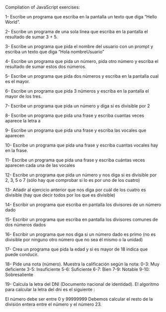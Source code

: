 Compilation of JavaScript exercises:

1- Escribe un programa que escriba en la pantalla un texto que diga “Hello World”.

2- Escribe un programa de una sola línea que escriba en la pantalla el resultado de sumar 3 + 5.

3- Escribe un programa que pida el nombre del usuario con un prompt y escriba un texto que diga “Hola nombreUsuario”

4- Escribe un programa que pida un número, pida otro número y escriba el resultado de sumar estos dos números.

5- Escribe un programa que pida dos números y escriba en la pantalla cual es el mayor.

6- Escribe un programa que pida 3 números y escriba en la pantalla el mayor de los tres.

7- Escribe un programa que pida un número y diga si es divisible por 2

8- Escribe un programa que pida una frase y escriba cuantas veces aparece la letra a

9- Escribe un programa que pida una frase y escriba las vocales que aparecen

10- Escribe un programa que pida una frase y escriba cuantas vocales hay en la frase.

11- Escribe un programa que pida una frase y escriba cuántas veces aparecen cada una de las vocales

12- Escribe un programa que pida un número y nos diga si es divisible por 2, 3, 5 o 7 (sólo hay que comprobar si lo es por uno de los cuatro)

13- Añadir al ejercicio anterior que nos diga por cuál de los cuatro es divisible (hay que decir todos por los que es divisible)

14- Escribir un programa que escriba en pantalla los divisores de un número dado

15- Escribir un programa que escriba en pantalla los divisores comunes de dos números dados

16- Escribir un programa que nos diga si un número dado es primo (no es divisible por ninguno otro número que no sea él mismo o la unidad)

17- Crea un programa que pida la edad y si es mayor de 18 indica que puede conducir.

18- Pide una nota (número). Muestra la calificación según la nota:
0-3: Muy deficiente
3-5: Insuficiente
5-6: Suficiente
6-7: Bien
7-9: Notable
9-10: Sobresaliente

19- Calcula la letra del DNI (Documento nacional de identidad).
El algoritmo para calcular la letra del dni es el siguiente :

El número debe ser entre 0 y 99999999
Debemos calcular el resto de la división entera entre el número y el número 23.
